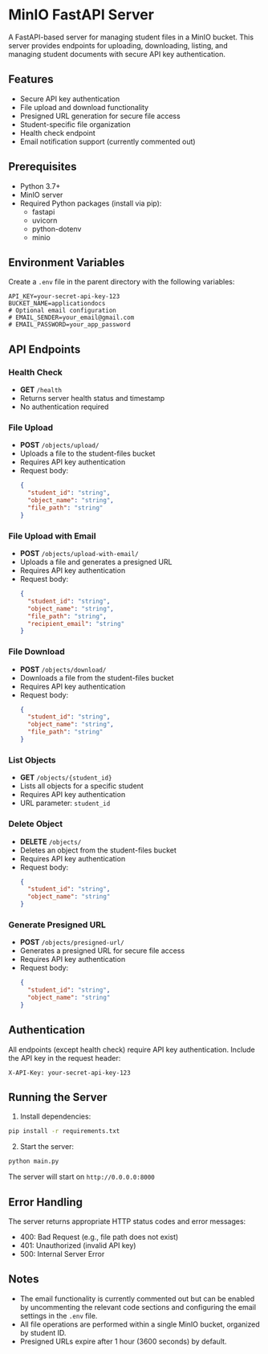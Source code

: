 # MinIO FastAPI Server

A FastAPI-based server for managing student files in a MinIO bucket. This server provides endpoints for uploading, downloading, listing, and managing student documents with secure API key authentication.

## Features

- Secure API key authentication
- File upload and download functionality
- Presigned URL generation for secure file access
- Student-specific file organization
- Health check endpoint
- Email notification support (currently commented out)

## Prerequisites

- Python 3.7+
- MinIO server
- Required Python packages (install via pip):
  - fastapi
  - uvicorn
  - python-dotenv
  - minio

## Environment Variables

Create a `.env` file in the parent directory with the following variables:

```env
API_KEY=your-secret-api-key-123
BUCKET_NAME=applicationdocs
# Optional email configuration
# EMAIL_SENDER=your_email@gmail.com
# EMAIL_PASSWORD=your_app_password
```

## API Endpoints

### Health Check

- **GET** `/health`
- Returns server health status and timestamp
- No authentication required

### File Upload

- **POST** `/objects/upload/`
- Uploads a file to the student-files bucket
- Requires API key authentication
- Request body:
  ```json
  {
    "student_id": "string",
    "object_name": "string",
    "file_path": "string"
  }
  ```

### File Upload with Email

- **POST** `/objects/upload-with-email/`
- Uploads a file and generates a presigned URL
- Requires API key authentication
- Request body:
  ```json
  {
    "student_id": "string",
    "object_name": "string",
    "file_path": "string",
    "recipient_email": "string"
  }
  ```

### File Download

- **POST** `/objects/download/`
- Downloads a file from the student-files bucket
- Requires API key authentication
- Request body:
  ```json
  {
    "student_id": "string",
    "object_name": "string",
    "file_path": "string"
  }
  ```

### List Objects

- **GET** `/objects/{student_id}`
- Lists all objects for a specific student
- Requires API key authentication
- URL parameter: `student_id`

### Delete Object

- **DELETE** `/objects/`
- Deletes an object from the student-files bucket
- Requires API key authentication
- Request body:
  ```json
  {
    "student_id": "string",
    "object_name": "string"
  }
  ```

### Generate Presigned URL

- **POST** `/objects/presigned-url/`
- Generates a presigned URL for secure file access
- Requires API key authentication
- Request body:
  ```json
  {
    "student_id": "string",
    "object_name": "string"
  }
  ```

## Authentication

All endpoints (except health check) require API key authentication. Include the API key in the request header:

```
X-API-Key: your-secret-api-key-123
```

## Running the Server

1. Install dependencies:

```bash
pip install -r requirements.txt
```

2. Start the server:

```bash
python main.py
```

The server will start on `http://0.0.0.0:8000`

## Error Handling

The server returns appropriate HTTP status codes and error messages:

- 400: Bad Request (e.g., file path does not exist)
- 401: Unauthorized (invalid API key)
- 500: Internal Server Error

## Notes

- The email functionality is currently commented out but can be enabled by uncommenting the relevant code sections and configuring the email settings in the `.env` file.
- All file operations are performed within a single MinIO bucket, organized by student ID.
- Presigned URLs expire after 1 hour (3600 seconds) by default.
